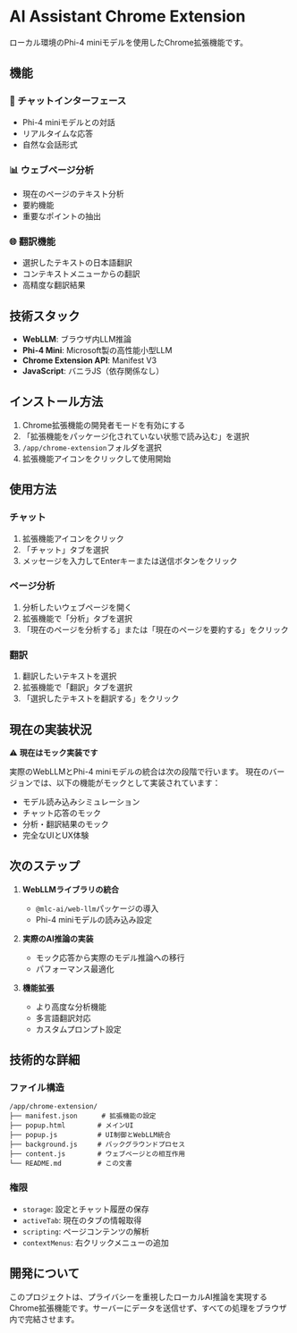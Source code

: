 # AI Assistant Chrome Extension

ローカル環境のPhi-4 miniモデルを使用したChrome拡張機能です。

## 機能

### 🤖 チャットインターフェース
- Phi-4 miniモデルとの対話
- リアルタイムな応答
- 自然な会話形式

### 📊 ウェブページ分析
- 現在のページのテキスト分析
- 要約機能
- 重要なポイントの抽出

### 🌐 翻訳機能
- 選択したテキストの日本語翻訳
- コンテキストメニューからの翻訳
- 高精度な翻訳結果

## 技術スタック

- **WebLLM**: ブラウザ内LLM推論
- **Phi-4 Mini**: Microsoft製の高性能小型LLM
- **Chrome Extension API**: Manifest V3
- **JavaScript**: バニラJS（依存関係なし）

## インストール方法

1. Chrome拡張機能の開発者モードを有効にする
2. 「拡張機能をパッケージ化されていない状態で読み込む」を選択
3. `/app/chrome-extension`フォルダを選択
4. 拡張機能アイコンをクリックして使用開始

## 使用方法

### チャット
1. 拡張機能アイコンをクリック
2. 「チャット」タブを選択
3. メッセージを入力してEnterキーまたは送信ボタンをクリック

### ページ分析
1. 分析したいウェブページを開く
2. 拡張機能で「分析」タブを選択
3. 「現在のページを分析する」または「現在のページを要約する」をクリック

### 翻訳
1. 翻訳したいテキストを選択
2. 拡張機能で「翻訳」タブを選択
3. 「選択したテキストを翻訳する」をクリック

## 現在の実装状況

⚠️ **現在はモック実装です**

実際のWebLLMとPhi-4 miniモデルの統合は次の段階で行います。
現在のバージョンでは、以下の機能がモックとして実装されています：

- モデル読み込みシミュレーション
- チャット応答のモック
- 分析・翻訳結果のモック
- 完全なUIとUX体験

## 次のステップ

1. **WebLLMライブラリの統合**
   - `@mlc-ai/web-llm`パッケージの導入
   - Phi-4 miniモデルの読み込み設定

2. **実際のAI推論の実装**
   - モック応答から実際のモデル推論への移行
   - パフォーマンス最適化

3. **機能拡張**
   - より高度な分析機能
   - 多言語翻訳対応
   - カスタムプロンプト設定

## 技術的な詳細

### ファイル構造
```
/app/chrome-extension/
├── manifest.json      # 拡張機能の設定
├── popup.html        # メインUI
├── popup.js          # UI制御とWebLLM統合
├── background.js     # バックグラウンドプロセス
├── content.js        # ウェブページとの相互作用
└── README.md         # この文書
```

### 権限
- `storage`: 設定とチャット履歴の保存
- `activeTab`: 現在のタブの情報取得
- `scripting`: ページコンテンツの解析
- `contextMenus`: 右クリックメニューの追加

## 開発について

このプロジェクトは、プライバシーを重視したローカルAI推論を実現するChrome拡張機能です。サーバーにデータを送信せず、すべての処理をブラウザ内で完結させます。